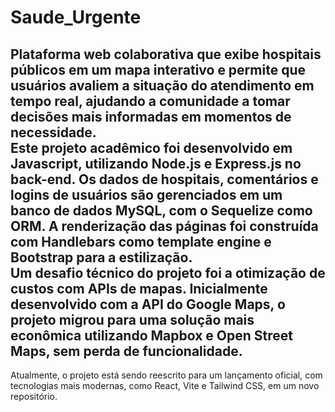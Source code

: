 # Saude_Urgente
Plataforma web colaborativa que exibe hospitais públicos em um mapa interativo e permite que usuários avaliem a situação do atendimento em tempo real, ajudando a comunidade a tomar decisões mais informadas em momentos de necessidade. <br>
Este projeto acadêmico foi desenvolvido em Javascript, utilizando Node.js e Express.js no back-end. Os dados de hospitais, comentários e logins de usuários são gerenciados em um banco de dados MySQL, com o Sequelize como ORM. A renderização das páginas foi construída com Handlebars como template engine e Bootstrap para a estilização.<br>
Um desafio técnico do projeto foi a otimização de custos com APIs de mapas. Inicialmente desenvolvido com a API do Google Maps, o projeto migrou para uma solução mais econômica utilizando Mapbox e Open Street Maps, sem perda de funcionalidade.<br>
---
Atualmente, o projeto está sendo reescrito para um lançamento oficial, com tecnologias mais modernas, como React, Vite e Tailwind CSS, em um novo repositório.
